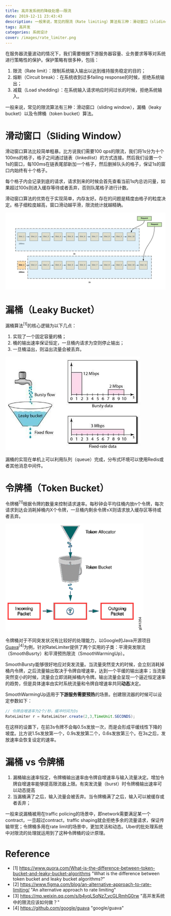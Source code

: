 ```yaml
---
title: 高并发系统的降级处理——限流
date: 2019-12-11 23:43:43
description: 一般来说，常见的限流（Rate limiting）算法有三种：滑动窗口（sliding window），漏桶（leaky bucket）以及令牌桶（token bucket）算法。
tags: 高并发
categories: 系统设计
cover: /images/rate_limiter.png
---
```


在服务器流量波动的情况下，我们需要根据下游服务器容量、业务要求等等对系统进行策略性的保护。保护策略有很多种，包括：
1. 限流（Rate limit）：限制系统输入输出以达到维持服务稳定的目的；
2. 熔断（Circuit break）：在系统收到过多failing response的时候，拒绝系统输出；
3. 减载（Load shedding）：在系统输入请求响应时间过长的时候，拒绝系统输入。

一般来说，常见的限流算法有三种：滑动窗口（sliding window），漏桶（leaky bucket）以及令牌桶（token bucket）算法。

<!--more-->

# 滑动窗口（Sliding Window）

滑动窗口算法比较简单粗暴。比方说我们需要100 qps的限流，我们将1s分为十个100ms的格子，格子之间通过链表（linkedlist）的方式连接。然后我们设置一个1s的窗口，每100ms在链表尾部新加一个格子，然后删掉队头的格子，保证1s的窗口内始终有十个格子。

每个格子内会记录到底的请求，请求到来的时候会首先查看当前1s内总访问量，如果超过100s则进入缓存等待或者丢弃，否则队尾格子进行计数。

滑动窗口算法的优势在于实现简单，内存友好。存在的问题是精度由格子的粒度决定。格子细粒度越高，窗口滑动越平滑，限流统计就越精确。

![Sliding Window 原理图](/images/sliding_window.jpeg "Sliding Window 原理图")

# 漏桶（Leaky Bucket）
漏桶算法<sup>[1]</sup>的核心逻辑为以下几点：
1. 实现了一个固定容量的桶；
2. 桶的输出速率保证恒定，一旦桶内请求为空则停止输出；
3. 一旦桶溢出，则溢出流量会被丢弃。

![Leaky Bucket 原理图](/images/leaky_bucket.jpeg "Leaky Bucket 原理图")

漏桶的实现在单机上可以利用队列（queue）完成，分布式环境可以使用Redis或者其他消息中间件。

# 令牌桶（Token Bucket）
令牌桶<sup>[1]</sup>根据令牌的数量来控制请求速率。每秒钟会平均往桶内放n个令牌，每次请求到达会消耗掉桶内X个令牌，一旦桶内剩余令牌≤X则请求放入缓存区等待或者丢弃。

![[Token Bucket 原理图](https://www.quora.com/What-is-the-difference-between-token-bucket-and-leaky-bucket-algorithms)](/images/token_bucket.gif "Token Bucket 原理图")

令牌桶对于不同突发状况有比较好的处理能力，以Google的Java开源项目[Guava](https://github.com/google/guava/blob/master/guava/src/com/google/common/util/concurrent/RateLimiter.java)<sup>[4]</sup>为例，针对RateLimiter提供了两个实用的子类：平滑突发限流（SmoothBusrty）和平滑预热限流（SmoothWarmingUp）。

SmoothBursty能够很好地应对突发流量。当流量突然变大的时候，会立刻消耗掉桶内令牌，之后流量输出取决于令牌自增速率，达到一个平缓的输出速率；当流量突然变小的时候，流量会立即消耗掉桶内令牌。输出流量会呈现一个逼近恒定速率的趋势，但是具体速率由实时系统流量和令牌自增速率共同**动态**决定。

SmoothWarmingUp适用于**下游服务需要预热**的场景。创建限流器的时候可以设定参数如下：
```java
// 令牌自增速率为2个/秒，缓冲时间为3s
RateLimiter r = RateLimiter.create(2,3,TimeUnit.SECONDS);
```
在这样的设置下，在前3s令牌不会每0.5s发放一次，而是会形成平缓线性下降的坡度。比方说1.5s发放第一个，0.9s发放第二个，0.6s发放第三个。在3s之后，发放速率会恢复设定的速率。

# 漏桶 vs 令牌桶
1. 漏桶输出速率恒定，令牌桶输出速率由令牌自增速率与输入流量决定。增加令牌自增速率能够提高限流器上限。有突发流量（burst）时令牌桶输出速率可以动态提高
2. 当漏桶满了之后，输入流量会被丢弃。当令牌桶满了之后，输入可以被缓存或者丢弃；

一般来说漏桶被用在traffic policing的场景中，即network需要满足某一个contract，一旦超过contract，traffic shaping就会拒绝多余的流量请求，保证传输带宽；令牌桶多用在rate limit的场景中，更加灵活和动态。Uber的批处理系统中对限流的处理就运用到了这种令牌桶的设计原理。

# Reference
* [1] <https://www.quora.com/What-is-the-difference-between-token-bucket-and-leaky-bucket-algorithms> "What is the difference between token bucket and leaky bucket algorithms?"
* [2] <https://www.figma.com/blog/an-alternative-approach-to-rate-limiting/> "An alternative approach to rate limiting"
* [3] <https://mp.weixin.qq.com/s/b4yqLSqNz7_vcGLRmhG0rw> "高并发系统中的限流应该如何做？"
* [4] <https://github.com/google/guava> "google/guava"

